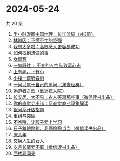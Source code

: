 # 2024-05-24

共 20 条

<!-- BEGIN WEREAD -->
<!-- 最后更新时间 2024-05-24 06:01:07 +0800 -->
1. [半小时漫画中国地理：长江流域（共3册）](https://weread.qq.com/web/bookDetail/cb932440813ab8dccg015dce)
1. [林徽因：不慌不忙的坚强](https://weread.qq.com/web/bookDetail/a2332ce0813ab8c3cg011cce)
1. [我想太多啦：高敏感人更容易成功](https://weread.qq.com/web/bookDetail/db832970813ab8d8fg015a78)
1. [如何找到想做的事](https://weread.qq.com/web/bookDetail/71a32fb0813ab8de8g019cc9)
1. [女房客](https://weread.qq.com/web/bookDetail/06832540813ab8c11g012043)
1. [一如既往： 不变的人性与致富心态](https://weread.qq.com/web/bookDetail/f8e322b0813ab8db0g01952e)
1. [上有老，下有小](https://weread.qq.com/web/bookDetail/67f32aa0813ab8d6bg019ce9)
1. [小楼一夜听春雨](https://weread.qq.com/web/bookDetail/b7232a30813ab8da4g0152a2)
1. [一间只属于自己的房间（果麦经典）](https://weread.qq.com/web/bookDetail/fdd327a07198e688fdd47f6)
1. [殉道者之歌（重返疯人院）](https://weread.qq.com/web/bookDetail/c2432ba0813ab8a20g0142f5)
1. [长安居，大不易：古人买房那些事（微信读书出品）](https://weread.qq.com/web/bookDetail/3e232bb0813ab882eg0178b9)
1. [你的直觉会出错：反直觉商业现象解读](https://weread.qq.com/web/bookDetail/3c832650813ab8c1fg012f67)
1. [银河系开店指南](https://weread.qq.com/web/bookDetail/aa132320813ab8a52g017310)
1. [重组与突破](https://weread.qq.com/web/bookDetail/67e32950813ab8db0g017351)
1. [不咆哮，让孩子爱上学习](https://weread.qq.com/web/bookDetail/643329a0717d29a1643a69f)
1. [日子踉踉跄跄，我俩稳稳当当（微信读书出品）](https://weread.qq.com/web/bookDetail/81f32da0813ab8622g01002f)
1. [庆余年](https://weread.qq.com/web/bookDetail/0ae32be0570f000ae1bf155)
1. [交换人生的女人](https://weread.qq.com/web/bookDetail/443328c0813ab8be2g0150e8)
1. [岁月长情爱不离（微信读书出品）](https://weread.qq.com/web/bookDetail/b8632b20813ab888eg016d04)
1. [西楼异闻录](https://weread.qq.com/web/bookDetail/96232390813ab8bf1g012dd8)
<!-- END WEREAD -->